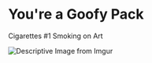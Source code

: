 <!DOCTYPE html>
<html lang="en">
<head>
    <meta charset="UTF-8">
    <meta name="viewport" content="width=device-width, initial-scale=1.0">
    <meta property="og:title" content="AJ Brown Suspended for four games for violating NFL conduct policy">
    <meta property="og:description" content="AJ Brown Suspended for four games for violating NFL conduct policy">
    <meta property="og:image" content="https://a2.espncdn.com/combiner/i?img=%2Fphoto%2F2022%2F1204%2Fr1102046_1296x729_16-9.jpg">
    <meta property="og:url" content="https://github.com/ajosa121/FlyEaglesFly.git">
    <meta property="og:type" content="website">
</head>
<body>
    <h1>You're a Goofy Pack</h1>
    <p>Cigarettes #1 Smoking on Art</p>
    <img src="https://i.imgur.com/Edw8dcl.png" alt="Descriptive Image from Imgur"> <!-- Embed the Imgur image -->
</body>
</html>
